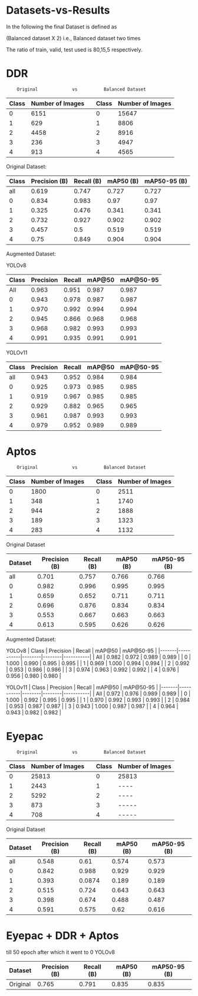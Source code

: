# Datasets-vs-Results
In the following the final Dataset is defined as

(Balanced dataset X 2) i.e., Balanced dataset two times

The ratio of train, valid, test used is 80,15,5 respectively.

# DDR

        Original             vs          Balanced Dataset
|Class    | Number of Images ||Class    | Number of Images |
|------------|-------------|---|------------|-------------|
|0           | 6151        |   |0           | 15647       |
|1           | 629         |   |1           | 8806        |
|2           | 4458         |   |2           | 8916        |
|3           | 236         |   |3           | 4947        |
|4           | 913         |   |4           | 4565        |


Original Dataset:

|Class    | Precision (B) | Recall (B) | mAP50 (B) | mAP50-95 (B) |
|------------|-------------|-----------|-----------|-------------|
| all         |   0.619   |   0.747   |   0.727   |   0.727|
 |  0       |    0.834   |   0.983   |    0.97    |   0.97|
 |   1       |   0.325    |  0.476   |   0.341   |   0.341|
 |  2        |    0.732    |  0.927     | 0.902  |    0.902|
 |  3        |     0.457    |    0.5    |  0.519   |   0.519|
|    4       |      0.75   |   0.849    |  0.904   |   0.904|

Augmented Dataset:

YOLOv8

| Class | Precision | Recall | mAP@50 | mAP@50-95 |
|-------|-----------|--------|--------|-----------|
| All   | 0.963     | 0.951  | 0.987  | 0.987     |
| 0     | 0.943     | 0.978  | 0.987  | 0.987     |
| 1     | 0.970     | 0.992  | 0.994  | 0.994     |
| 2     | 0.945     | 0.866  | 0.968  | 0.968     |
| 3     | 0.968     | 0.982  | 0.993  | 0.993     |
| 4     | 0.991     | 0.935  | 0.991  | 0.991     |

YOLOv11

| Class | Precision | Recall | mAP@50 | mAP@50-95 |
|-------|-----------|--------|--------|-----------|
| all   |     0.943 |  0.952 |   0.984 |     0.984|
|0      |    0.925  |  0.973 |  0.985  |    0.985|
|1      |     0.919 |  0.967 |   0.985 |     0.985|
|2      |     0.929 | 0.882  |  0.965  |    0.965|
|3      |    0.961  | 0.987  |  0.993  |    0.993|
|4      |      0.979| 0.952  |  0.989   |   0.989|

# Aptos


        Original             vs          Balanced Dataset
|Class    | Number of Images ||Class    | Number of Images |
|------------|-------------|---|------------|-------------|
|0           | 1800        |   |0           | 2511       |
|1           | 348         |   |1           | 1740        |
|2           | 944         |   |2           | 1888        |
|3           | 189         |   |3           | 1323        |
|4           | 283         |   |4           | 1132        |

Original Dataset

| Dataset       | Precision (B) | Recall (B) | mAP50 (B) | mAP50-95 (B) |
|------------|-------------|-----------|-----------|-------------|
|all     |      0.701   |   0.757   |   0.766  |    0.766 |
|0      |     0.982    |  0.996   |   0.995   |   0.995 |
|1     |        0.659   |   0.652  |    0.711   |   0.711 |
|2     |      0.696   |   0.876   |   0.834  |    0.834 |
|3      |      0.553   |   0.667   |   0.663   |   0.663 |
|4      |      0.613   |   0.595   |   0.626  |    0.626 |


Augmented Dataset:

YOLOv8
| Class | Precision | Recall | mAP@50 | mAP@50-95 |
|-------|-----------|--------|--------|-----------|
| All   | 0.982     | 0.972  | 0.989  | 0.989     |
| 0     | 1.000     | 0.990  | 0.995  | 0.995     |
| 1     | 0.969     | 1.000  | 0.994  | 0.994     |
| 2     | 0.992     | 0.953  | 0.986  | 0.986     |
| 3     | 0.974     | 0.963  | 0.992  | 0.992     |
| 4     | 0.976     | 0.956  | 0.980  | 0.980     |


YOLOv11
| Class | Precision | Recall | mAP@50 | mAP@50-95 |
|-------|-----------|--------|--------|-----------|
| All   | 0.972     | 0.976  | 0.989  | 0.989     |
| 0     | 1.000     | 0.992  | 0.995  | 0.995     |
| 1     | 0.970     | 0.992  | 0.993  | 0.993     |
| 2     | 0.984     | 0.953  | 0.987  | 0.987     |
| 3     | 0.943     | 1.000  | 0.987  | 0.987     |
| 4     | 0.964     | 0.943  | 0.982  | 0.982     |



# Eyepac


        Original             vs          Balanced Dataset
|Class    | Number of Images ||Class    | Number of Images |
|------------|-------------|---|------------|-------------|
|0           | 25813        |   |0           | 25813       |
|1           | 2443         |   |1           | ----        |
|2           | 5292         |   |2           | ----        |
|3           | 873         |   |3           | -----        |
|4           | 708         |   |4           | -----        |


Original Dataset

| Dataset       | Precision (B) | Recall (B) | mAP50 (B) | mAP50-95 (B) |
|------------|-------------|-----------|-----------|-------------|
|all     |      0.548   |   0.61   |   0.574  |    0.573 |
|0      |     0.842    |  0.988   |   0.929   |   0.929 |
|1     |        0.393   |   0.0874  |    0.189   |   0.189 |
|2     |      0.515   |   0.724   |   0.643  |    0.643 |
|3      |      0.398   |   0.674   |   0.488   |   0.487 |
|4      |      0.591   |   0.575   |   0.62  |    0.616 |

# Eyepac + DDR + Aptos
till 50 epoch after which it went to 0
YOLOv8

| Dataset       | Precision (B) | Recall (B) | mAP50 (B) | mAP50-95 (B) |
|------------|-------------|-----------|-----------|-------------|
| Original    | 0.765    | 0.791    | 0.835    | 0.835      |
